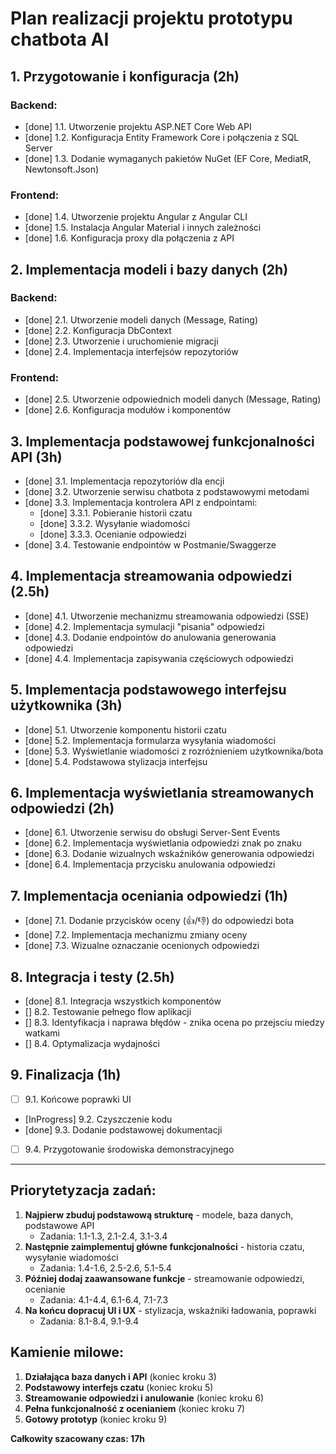 # Plan realizacji projektu prototypu chatbota AI

## 1. Przygotowanie i konfiguracja (2h)

### Backend:
- [done] 1.1. Utworzenie projektu ASP.NET Core Web API
- [done] 1.2. Konfiguracja Entity Framework Core i połączenia z SQL Server
- [done] 1.3. Dodanie wymaganych pakietów NuGet (EF Core, MediatR, Newtonsoft.Json)

### Frontend:
- [done] 1.4. Utworzenie projektu Angular z Angular CLI
- [done] 1.5. Instalacja Angular Material i innych zależności
- [done] 1.6. Konfiguracja proxy dla połączenia z API

## 2. Implementacja modeli i bazy danych (2h)

### Backend:
- [done] 2.1. Utworzenie modeli danych (Message, Rating)
- [done] 2.2. Konfiguracja DbContext
- [done] 2.3. Utworzenie i uruchomienie migracji
- [done] 2.4. Implementacja interfejsów repozytoriów

### Frontend:
- [done] 2.5. Utworzenie odpowiednich modeli danych (Message, Rating)
- [done] 2.6. Konfiguracja modułów i komponentów

## 3. Implementacja podstawowej funkcjonalności API (3h)
- [done] 3.1. Implementacja repozytoriów dla encji
- [done] 3.2. Utworzenie serwisu chatbota z podstawowymi metodami
- [done] 3.3. Implementacja kontrolera API z endpointami:
  - [done] 3.3.1. Pobieranie historii czatu
  - [done] 3.3.2. Wysyłanie wiadomości
  - [done] 3.3.3. Ocenianie odpowiedzi
- [done] 3.4. Testowanie endpointów w Postmanie/Swaggerze

## 4. Implementacja streamowania odpowiedzi (2.5h)
- [done] 4.1. Utworzenie mechanizmu streamowania odpowiedzi (SSE)
- [done] 4.2. Implementacja symulacji "pisania" odpowiedzi
- [done] 4.3. Dodanie endpointów do anulowania generowania odpowiedzi
- [done] 4.4. Implementacja zapisywania częściowych odpowiedzi

## 5. Implementacja podstawowego interfejsu użytkownika (3h)
- [done] 5.1. Utworzenie komponentu historii czatu
- [done] 5.2. Implementacja formularza wysyłania wiadomości
- [done] 5.3. Wyświetlanie wiadomości z rozróżnieniem użytkownika/bota
- [done] 5.4. Podstawowa stylizacja interfejsu

## 6. Implementacja wyświetlania streamowanych odpowiedzi (2h)
- [done] 6.1. Utworzenie serwisu do obsługi Server-Sent Events
- [done] 6.2. Implementacja wyświetlania odpowiedzi znak po znaku
- [done] 6.3. Dodanie wizualnych wskaźników generowania odpowiedzi
- [done] 6.4. Implementacja przycisku anulowania odpowiedzi

## 7. Implementacja oceniania odpowiedzi (1h)
- [done] 7.1. Dodanie przycisków oceny (👍/👎) do odpowiedzi bota
- [done] 7.2. Implementacja mechanizmu zmiany oceny
- [done] 7.3. Wizualne oznaczanie ocenionych odpowiedzi

## 8. Integracja i testy (2.5h)
- [done] 8.1. Integracja wszystkich komponentów
- [] 8.2. Testowanie pełnego flow aplikacji
- [] 8.3. Identyfikacja i naprawa błędów
               - znika ocena po przejsciu miedzy watkami
- [] 8.4. Optymalizacja wydajności

## 9. Finalizacja (1h)
- [ ] 9.1. Końcowe poprawki UI
- [InProgress] 9.2. Czyszczenie kodu
- [done] 9.3. Dodanie podstawowej dokumentacji
- [ ] 9.4. Przygotowanie środowiska demonstracyjnego

---

## Priorytetyzacja zadań:

1. **Najpierw zbuduj podstawową strukturę** - modele, baza danych, podstawowe API
   - Zadania: 1.1-1.3, 2.1-2.4, 3.1-3.4
2. **Następnie zaimplementuj główne funkcjonalności** - historia czatu, wysyłanie wiadomości
   - Zadania: 1.4-1.6, 2.5-2.6, 5.1-5.4
3. **Później dodaj zaawansowane funkcje** - streamowanie odpowiedzi, ocenianie
   - Zadania: 4.1-4.4, 6.1-6.4, 7.1-7.3
4. **Na końcu dopracuj UI i UX** - stylizacja, wskaźniki ładowania, poprawki
   - Zadania: 8.1-8.4, 9.1-9.4

## Kamienie milowe:

1. **Działająca baza danych i API** (koniec kroku 3)
2. **Podstawowy interfejs czatu** (koniec kroku 5)
3. **Streamowanie odpowiedzi i anulowanie** (koniec kroku 6)
4. **Pełna funkcjonalność z ocenianiem** (koniec kroku 7)
5. **Gotowy prototyp** (koniec kroku 9)

**Całkowity szacowany czas: 17h**